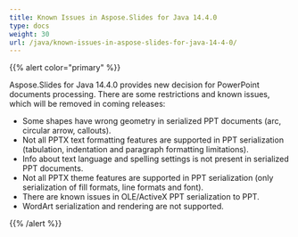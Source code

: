 ```yaml
---
title: Known Issues in Aspose.Slides for Java 14.4.0
type: docs
weight: 30
url: /java/known-issues-in-aspose-slides-for-java-14-4-0/
---
```


{{% alert color="primary" %}} 

Aspose.Slides for Java 14.4.0 provides new decision for PowerPoint documents processing. There are some restrictions and known issues, which will be removed in coming releases:

- Some shapes have wrong geometry in serialized PPT documents (arc, circular arrow, callouts).
- Not all PPTX text formatting features are supported in PPT serialization (tabulation, indentation and paragraph formatting limitations).
- Info about text language and spelling settings is not present in serialized PPT documents.
- Not all PPTX theme features are supported in PPT serialization (only serialization of fill formats, line formats and font).
- There are known issues in OLE/ActiveX PPT serialization to PPT.
- WordArt serialization and rendering are not supported.

{{% /alert %}}
